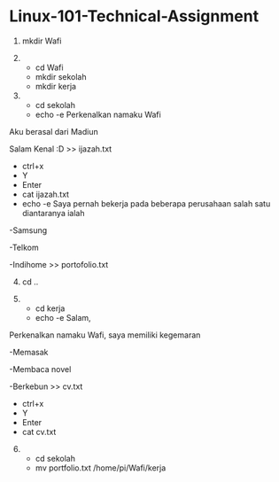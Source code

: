 # Linux-101-Technical-Assignment

1. mkdir Wafi

2. - cd Wafi
   - mkdir sekolah
   - mkdir kerja

3. - cd sekolah
   - echo -e Perkenalkan namaku Wafi

Aku berasal dari Madiun

Salam Kenal :D >> ijazah.txt
   - ctrl+x
   - Y
   - Enter
   - cat ijazah.txt
   - echo -e Saya pernah bekerja pada beberapa perusahaan salah satu 
diantaranya ialah

-Samsung 

-Telkom

-Indihome >> portofolio.txt

4. cd ..

5. - cd kerja
   - echo -e Salam,

Perkenalkan namaku Wafi, saya memiliki kegemaran

-Memasak

-Membaca novel

-Berkebun >> cv.txt
   - ctrl+x
   - Y
   - Enter
   - cat cv.txt

6. - cd sekolah
   - mv portfolio.txt /home/pi/Wafi/kerja
